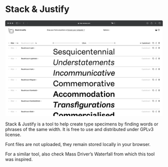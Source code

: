 Stack & Justify
===============

![Stack & Justify screenshot](/images/screenshot.png?raw=true)

Stack & Justify is a tool to help create type specimens by finding words or phrases of the same width. It is free to use and distributed under GPLv3 license.

Font files are not uploaded, they remain stored locally in your browser.

For a similar tool, also check Mass Driver’s Waterfall from which this tool was inspired.